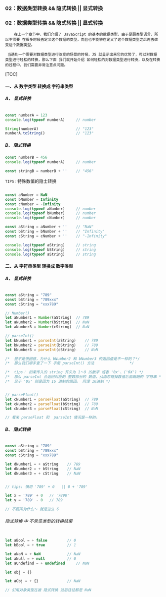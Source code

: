 ### 02：数据类型转换 && 隐式转换 || 显式转换

### 02：数据类型转换 && 隐式转换 || 显式转换

`    在上一个章节中，我们介绍了 JavaScript 的基本的数据类型，由于是弱类型语言，所以不需要 在很多时候去定义这个数据的类型，而且也不能够在定义了这个数据类型之后再去改变这个数据类型。`


` 当遇到一个需要对数据类型进行改变的场景的时候，JS 就显示出来它的优势了，可以对数据类型进行轻松的转换，那么下面 我们就开始介绍 如何轻松的对数据类型进行转换，以及在转换的过程中，我们需要非常注意点问题。`

[TOC]

#### 一、从 数字类型 转换成 字符串类型

#####  A、 显式转换

```javascript

const numberA = 123
console.log(typeof numberA) 	// number

String(numberA)					// "123"
numberA.toString()				// "123" 

```

#####  B、 隐式转换

```javascript
const numberB = 456
console.log(typeof numberA) 	// number

const stringB = numberB + ''    // "456"
```

` TIPS: ` 特殊数值的隐士转换

```javascript

const aNumber = NaN
const bNumber = Infinity
const cNumber = -Infinity
console.log(typeof aNumber)		// number
console.log(typeof bNumber)		// number
console.log(typeof cNumber)		// number

const aString = aNumber + ''	// "NaN"
const bString = bNumber + ''	// "Infinity"
const cString = cNumber + ''	// "-Infinity"

console.log(typeof aString)		// string
console.log(typeof bString)		// string
console.log(typeof aString)		// string
```



#### 二、从 字符串类型  转换成 数字类型

#####  A、 显式转换

```javascript

const aString = "789"
const bString = "789xxx"
const cString = "xxx789"

// Number()
let aNumber1 = Number(aString)	// 789
let aNumber2 = Number(bString)	// NaN
let aNumber3 = Number(cString)	// NaN

// parseInt()
let bNumber1 = parseInt(aString)	// 789
let bNumber2 = parseInt(bString)	// 789
let bNumber3 = parseInt(cString)	// NaN

/*  是不是很困惑，为什么 bNumber2 和 bNumber3 的返回值是不一样的？*/
/*  那么我们顺手查了一下 手册 parseInt() 方法				   */

/*  tips： 如果传入的 string 开头为 1～9 的数字 或者 '0x'、('0X') */ 
/*  那么 parseInt 会返回对应的 整数部分的 数值，从而忽略掉数值后面跟随的 字符串 */
/*  至于 '0x' 则是因为 16 进制的原因。 同理 10进制 */


// parseFloat()
let cNumber1 = parseFloat(aString)	// 789
let cNumber2 = parseFloat(bString)	// 789
let cNumber3 = parseFloat(cString)	// NaN

// 看来 parseFloat 和  parseInt 情况是一样的。

```

#####  B、 隐式转换

```javascript

const aString = "789"
const bString = "789xxx"
const cString = "xxx789"

let dNumber1 = + aString	// 789
let dNumber2 = + bString	// NaN
let dNumber3 = + cString	// NaN


// tips: 慎用 '789' + 0	|| 0 + '789'

let x = '789' + 0	// '7890'
let y = '789' - 0	// 789

// 不要问为什么～ 就是这么 6
```

###### 隐式转换 中 不常见类型的转换结果

```javascript

let aBool = + false			// 0
let bBool = + true			// 1

let aNaN = + NaN			// NaN 
let aNull = + null 			// 0
let aUndefind = + undefined 	// NaN

let obj = {}

let aObj = + {}				// NaN

// 引用对象类型在被 隐式转换 过后往往都是 NaN
```

